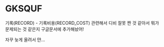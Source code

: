 # GKSQUF

기록(RECORD) - 기록비용(RECORD_COST) 관련해서 디비 잘못 짠 것 같아서
뭐가 문제되는 것 같은지 구글문서에 추가해놨어!


자꾸 늦게 올려서 먄...
